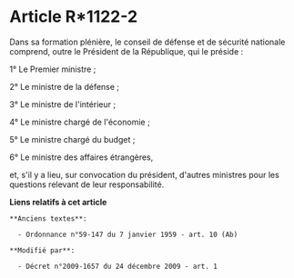 # Article R*1122-2

Dans sa formation plénière, le conseil de défense et de sécurité nationale comprend, outre le Président de la République, qui
le préside : 

1° Le Premier ministre ; 

2° Le ministre de la défense ; 

3° Le ministre de l'intérieur ; 

4° Le ministre chargé de l'économie ; 

5° Le ministre chargé du budget ; 

6° Le ministre des affaires étrangères, 

et, s'il y a lieu, sur convocation du président, d'autres ministres pour les questions relevant de leur responsabilité.

**Liens relatifs à cet article**

	**Anciens textes**:

	  - Ordonnance n°59-147 du 7 janvier 1959 - art. 10 (Ab)

	**Modifié par**:

	  - Décret n°2009-1657 du 24 décembre 2009 - art. 1
